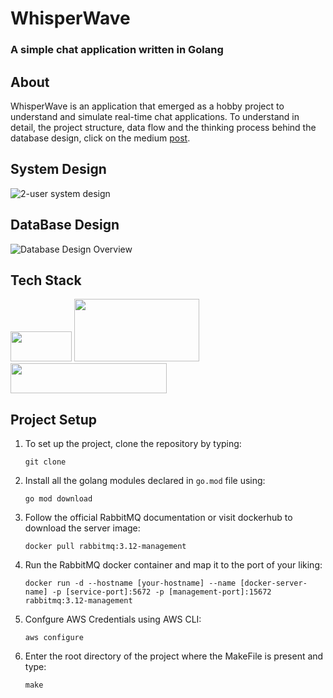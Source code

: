 <h1> WhisperWave</h1>
<h3> A simple chat application written in Golang</h3>

<h2>About</h2>

WhisperWave is an application that emerged as a hobby project to understand and simulate real-time chat applications. To understand in detail, the project structure, data flow and the thinking process behind the database design, click on the medium 
[post](https://medium.com/@1ms18cs030/my-experience-in-building-a-chat-application-in-golang-f0b815d7b7ae).

<h2>System Design</h2>
  
![2-user system design](https://i.imgur.com/uTkLGRM.png)

<h2>DataBase Design</h2>
  
![Database Design Overview](https://i.imgur.com/tDzaQdw.png)

<h2>Tech Stack</h2>

<img src="https://i.imgur.com/rZsHj24.png" width="98px" height="48px">   <img src="https://i.imgur.com/OAOXf5W.png" width="200px" height="100px">   <img src="https://i.imgur.com/ZgxcU74.png" width="250px" height="48px">

<h2>Project Setup</h2>

1. To set up the project, clone the repository by typing:
   
    ```
   git clone
    ```

4. Install all the golang modules declared in ```go.mod``` file using:

   ```
   go mod download
   ```

6. Follow the official RabbitMQ documentation or visit dockerhub to download the server image:

   ```
   docker pull rabbitmq:3.12-management
   ```
   
8. Run the RabbitMQ docker container and map it to the port of your liking:

     ```shell
   docker run -d --hostname [your-hostname] --name [docker-server-name] -p [service-port]:5672 -p [management-port]:15672 rabbitmq:3.12-management
     ```
9. Confgure AWS Credentials using AWS CLI:
    ```
    aws configure
    ```

9. Enter the root directory of the project where the MakeFile is present and type:
    ```
    make
    ```
